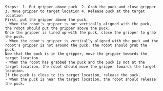 
    Steps:  1. Put gripper above puck  2. Grab the puck and close gripper  3. Move gripper to target location 4. Release puck at the target location
    First, put the gripper above the puck.
    - When the robot's gripper is not vertically aligned with the puck, the robot should put the gripper above the puck.
    Once the gripper is lined up with the puck, close the gripper to grab the puck.
    - When the robot's gripper is vertically aligned with the puck and the robot's gripper is not around the puck, the robot should grab the puck.
    Now that the puck is in the gripper, move the gripper towards the target location.
    - When the robot has grabbed the puck and the puck is not at the target location, the robot should move the gripper towards the target location.
    If the puck is close to its target location, release the puck.
    - When the puck is near the target location, the robot should release the puck.